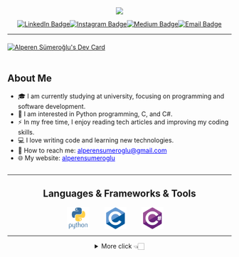 <div id="header" align="center">
  <img src="https://media.giphy.com/media/SHjOSDkKZ18qOHA5B5/giphy.gif" width="80"/>

  <div id="badges" style="display: flex; justify-content: center; gap: 0px; margin-top: 10px;">
    <a href="https://www.linkedin.com/in/alperensumeroglu/">
      <img src="https://img.shields.io/badge/LinkedIn-blue?style=for-the-badge&logo=linkedin&logoColor=white" alt="LinkedIn Badge" width="100"/>
    </a>
    <a href="https://www.instagram.com/alperen_sumeroglu/">
      <img src="https://img.shields.io/badge/Instagram-E4405F?style=for-the-badge&logo=instagram&logoColor=white" alt="Instagram Badge" width="100"/>
    </a>
    <a href="https://medium.com/@alperensumeroglu">
      <img src="https://img.shields.io/badge/Medium-black?style=for-the-badge&logo=medium&logoColor=white" alt="Medium Badge" width="85"/>
    </a>
    <a href="mailto:alperensumeroglu@gmail.com">
      <img src="https://img.shields.io/badge/Email-D14836?style=for-the-badge&logo=gmail&logoColor=white" alt="Email Badge" width="70"/>
    </a>
  </div>
</div>

---

<div style="display: flex; flex-wrap: wrap; align-items: flex-start; gap: 20px; margin-top: 20px;">

  <!-- Daily.dev card -->
  <div>
    <a href="https://app.daily.dev/alperensumeroglu">
      <img src="https://api.daily.dev/devcards/v2/AdGr8J8AzXW7kvWDM87LO.png?type=default&r=ufg" width="250" alt="Alperen Sümeroğlu's Dev Card"/>
    </a>
  </div>

  <!-- About Me Section -->
  <div>
    <h2>About Me</h2>
    <ul>
      <li>🎓 I am currently studying at university, focusing on programming and software development.</li>
      <li>📌 I am interested in Python programming, C, and C#.</li>
      <li>⚡ In my free time, I enjoy reading tech articles and improving my coding skills.</li>
      <li>💻 I love writing code and learning new technologies.</li>
      <li>📧 How to reach me: <a href="mailto:alperennsumeroglu@gmail.com" style="color:blue;">alperensumeroglu@gmail.com</a></li>
      <li>🌐 My website: <a href="https://bento.me/alperensumeroglu" style="color:blue;">alperensumeroglu</a></li>
   </ul>

  </div>

</div>

---

<!-- Languages and Tools Section -->
<div>
  <h2 align="center">Languages & Frameworks & Tools</h2>
  <div align="center" style="display: flex; justify-content: center; gap: 15px; margin-top: 10px;">
    <img src="https://github.com/devicons/devicon/blob/master/icons/python/python-original-wordmark.svg" title="Python" alt="Python" width="50" height="50"/>&nbsp;
    <img src="https://github.com/devicons/devicon/blob/master/icons/c/c-original.svg" title="C" alt="C" width="50" height="50"/>&nbsp;
    <img src="https://github.com/devicons/devicon/blob/master/icons/csharp/csharp-original.svg" title="C#" alt="C#" width="50" height="50"/>&nbsp;
  </div>
</div>

---

<details align="center">
  <summary>More click 👈🏻</summary>
  
  ### 🔥 My Stats 🔥
  <p>&nbsp;<img align="center" src="https://github-readme-stats.vercel.app/api?username=alperensumeroglu&show_icons=true&locale=en&theme=radical" alt="alperensumeroglu" /></p>

  <p><img align="center" src="https://github-readme-streak-stats.herokuapp.com/?user=alperensumeroglu&theme=dark&background=000000" alt="alperensumeroglu" /></p>

  <p align="center"> <img src="https://komarev.com/ghpvc/?username=alperensumeroglu&label=Profile%20views&color=0e75b6&style=flat" alt="alperensumeroglu" /> </p>
  
  ![github-contribution-grid-snake](github-contribution-grid-snake-dark.svg)
  </p>
</details>
